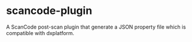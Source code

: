 # scancode-plugin
A ScanCode post-scan plugin that generate a JSON property file which is compatible with dxplatform.
